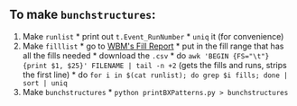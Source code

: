 ## To make `bunchstructures`:
  1. Make `runlist`
    * print out `t.Event_RunNumber`
    * `uniq` it (for convenience)
  2. Make `filllist`
    * go to [WBM's Fill Report](https://cmswbm.cern.ch/cmsdb/servlet/FillReport)
    * put in the fill range that has all the fills needed
    * download the `.csv`
    * do `awk 'BEGIN {FS="\t"} {print $1, $25}' FILENAME | tail -n +2` (gets the fills and runs, strips the first line)
	* do `for i in $(cat runlist); do grep $i fills; done | sort | uniq`
  3. Make `bunchstructures`
    * `python printBXPatterns.py > bunchstructures`
